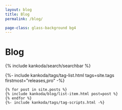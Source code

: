 ```yaml
---
layout: blog
title: Blog
permalink: /blog/

page-class: glass-background bg4
---
```


<div class="searchbar-header">
  <h1>Blog</h1>

  {% include kankoda/search/searchbar %}
</div>

<div class="blog list">
    {%- include kankoda/tags/tag-list.html tags=site.tags firstmost="releases,pro" -%}

    {% for post in site.posts %}
    {% include kankoda/blog/list-item.html post=post %}
    {% endfor %}
    {%- include kankoda/tags/tag-scripts.html -%}
</div>